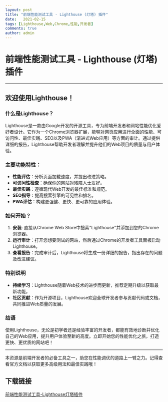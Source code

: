 ```yaml
---
layout: post
title: "前端性能测试工具 - Lighthouse (灯塔) 插件"
date:   2021-02-15
tags: [Lighthouse,Web,Chrome,性能,开发者]
comments: true
author: admin
---
```

# 前端性能测试工具 - Lighthouse (灯塔) 插件

---

## 欢迎使用Lighthouse！

### 什么是Lighthouse？

Lighthouse是一款由Google开发的开源工具，专为前端开发者和网站性能优化爱好者设计。它作为一个Chrome浏览器扩展，能够对网页应用进行全面的性能、可访问性、最佳实践、SEO以及PWA（渐进式Web应用）等方面的审计。通过提供详细的报告，Lighthouse帮助开发者理解并提升他们的Web项目的质量与用户体验。

### 主要功能特性：

- **性能评估**：分析页面加载速度，并提出改进策略。
- **可访问性检查**：确保你的网站对残障人士友好。
- **最佳实践**：遵循现代Web开发的最佳标准和规范。
- **SEO指导**：提高搜索引擎的可见性和排名。
- **PWA评估**：构建更强健、更快、更可靠的应用体验。

### 如何开始？

1. **安装**: 直接从Chrome Web Store中搜索"Lighthouse"并添加到您的Chrome浏览器。
2. **运行审计**：打开您想要测试的网站，然后通过Chrome的开发者工具面板启动Lighthouse。
3. **查看报告**：完成审计后，Lighthouse将生成一份详细的报告，指出存在的问题及改进建议。

### 特别说明

- **持续学习**：Lighthouse随着Web技术的进步而更新，推荐定期升级以获取最新功能。
- **社区贡献**：作为开源项目，Lighthouse欢迎全球开发者参与贡献代码或文档，共同推进Web质量的发展。

### 结语

使用Lighthouse，无论是初学者还是经验丰富的开发者，都能有效地诊断并优化自己的Web应用，提升用户体验至新的高度。立即开始您的性能优化之旅，打造更快、更优质的网站吧！

---

本资源是前端开发者的必备工具之一，助您在性能调优的道路上一臂之力。记得查看官方文档以获取更多高级用法和最佳实践哦！

## 下载链接

[前端性能测试工具-Lighthouse灯塔插件](https://pan.quark.cn/s/089a41bcf7b8)